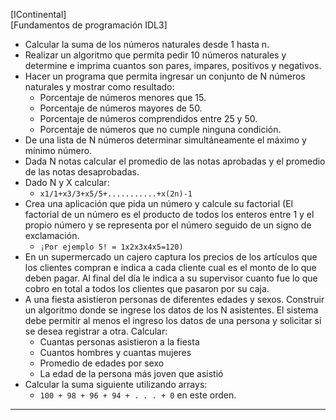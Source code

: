 [IContinental]  
[Fundamentos de programación IDL3]  

* Calcular la suma de los números naturales desde 1 hasta n.    
* Realizar un algoritmo que permita pedir 10 números naturales y determine e imprima cuantos son pares, impares, positivos y negativos.  
* Hacer un programa que permita ingresar un conjunto de N números naturales y mostrar como resultado:  
	* Porcentaje de números menores que 15.  
	* Porcentaje de números mayores de 50.  
	* Porcentaje de números comprendidos entre 25 y 50.  
	* Porcentaje de números que no cumple ninguna condición.  
* De una lista de N números determinar simultáneamente el máximo y mínimo número.  
* Dada N notas calcular el promedio de las notas aprobadas y el promedio de las notas desaprobadas.  
* Dado N y X calcular:  
	* `x1/1+x3/3+x5/5+...........+x(2n)-1`   
* Crea una aplicación que pida un número y calcule su factorial (El factorial de un número es el producto de todos los enteros entre 1 y el propio número y se representa por el número seguido de un signo de exclamación.  
	* `¡Por ejemplo 5! = 1x2x3x4x5=120)`  
* En un supermercado un cajero captura los precios de los artículos que los clientes compran e indica a cada cliente cual es el monto de lo que deben pagar. Al final del día le indica a su supervisor cuanto fue lo que cobro en total a todos los clientes que pasaron por su caja.  
* A una fiesta asistieron personas de diferentes edades y sexos. Construir un algoritmo donde se ingrese los datos de los N asistentes. El sistema debe permitir al menos el ingreso los datos de una persona y solicitar si se desea registrar a otra. Calcular:    
	* Cuantas personas asistieron a la fiesta  
	* Cuantos hombres y cuantas mujeres  
	* Promedio de edades por sexo  
	* La edad de la persona más joven que asistió   
* Calcular la suma siguiente utilizando arrays:  
	* `100 + 98 + 96 + 94 + . . . + 0` en este orden. 

***